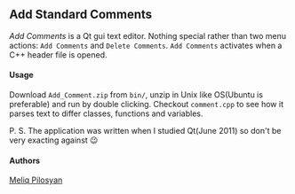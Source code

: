 ## Add Standard Comments

*Add Comments* is a Qt gui text editor. Nothing special rather than two menu actions: `Add Comments` and `Delete Comments`.  `Add Comments` activates when a C++ header file is opened.

#### Usage
 Download `Add_Comment.zip` from `bin/`, unzip in Unix like OS(Ubuntu is preferable) and run by double clicking.
 Checkout `comment.cpp` to see how it parses text to differ classes, functions and variables.



P. S. The application was written when I studied Qt(June 2011) so don't be very exacting against :wink:


#### Authors
[Meliq Pilosyan](https://github.com/melopilosyan)
